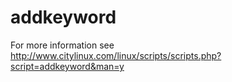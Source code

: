 # addkeyword
For more information see http://www.citylinux.com/linux/scripts/scripts.php?script=addkeyword&man=y
